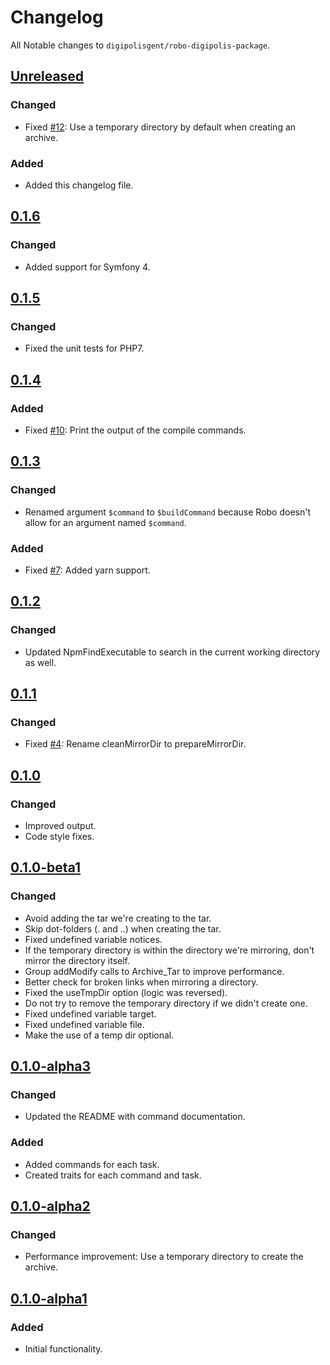 # Changelog

All Notable changes to `digipolisgent/robo-digipolis-package`.

## [Unreleased]

### Changed

* Fixed [#12]: Use a temporary directory by default when creating an archive.

### Added

* Added this changelog file.

## [0.1.6]

### Changed

* Added support for Symfony 4.

## [0.1.5]

### Changed

* Fixed the unit tests for PHP7.

## [0.1.4]

### Added

* Fixed [#10]: Print the output of the compile commands.

## [0.1.3]

### Changed

* Renamed argument `$command` to `$buildCommand` because Robo doesn't allow for an argument named `$command`.

### Added

* Fixed [#7]: Added yarn support.

## [0.1.2]

### Changed

* Updated NpmFindExecutable to search in the current working directory as well.

## [0.1.1]

### Changed

* Fixed [#4]: Rename cleanMirrorDir to prepareMirrorDir.

## [0.1.0]

### Changed

* Improved output.
* Code style fixes.

## [0.1.0-beta1]

### Changed

* Avoid adding the tar we're creating to the tar.
* Skip dot-folders (. and ..) when creating the tar.
* Fixed undefined variable notices.
* If the temporary directory is within the directory we're mirroring, don't mirror the directory itself.
* Group addModify calls to Archive_Tar to improve performance.
* Better check for broken links when mirroring a directory.
* Fixed the useTmpDir option (logic was reversed).
* Do not try to remove the temporary directory if we didn't create one.
* Fixed undefined variable target.
* Fixed undefined variable file.
* Make the use of a temp dir optional.


## [0.1.0-alpha3]

### Changed

* Updated the README with command documentation.

### Added

* Added commands for each task.
* Created traits for each command and task.

## [0.1.0-alpha2]

### Changed

* Performance improvement: Use a temporary directory to create the archive.

## [0.1.0-alpha1]

### Added

* Initial functionality.

[Unreleased]: https://github.com/digipolisgent/php_package_successfactors-jobs/compare/master...develop
[0.1.6]: https://github.com/digipolisgent/robo-digipolis-package/compare/0.1.5...0.1.6
[0.1.5]: https://github.com/digipolisgent/robo-digipolis-package/compare/0.1.4...0.1.5
[0.1.4]: https://github.com/digipolisgent/robo-digipolis-package/compare/0.1.3...0.1.4
[0.1.3]: https://github.com/digipolisgent/robo-digipolis-package/compare/0.1.2...0.1.3
[0.1.2]: https://github.com/digipolisgent/robo-digipolis-package/compare/0.1.1...0.1.2
[0.1.1]: https://github.com/digipolisgent/robo-digipolis-package/compare/0.1.0...0.1.1
[0.1.0]: https://github.com/digipolisgent/robo-digipolis-package/compare/0.1.0-beta1...0.1.0
[0.1.0-beta1]: https://github.com/digipolisgent/robo-digipolis-package/compare/0.1.0-alpha3...0.1.0-beta1
[0.1.0-alpha3]: https://github.com/digipolisgent/robo-digipolis-package/compare/0.1.0-alpha2...0.1.0-alpha3
[0.1.0-alpha2]: https://github.com/digipolisgent/robo-digipolis-package/compare/0.1.0-alpha1...0.1.0-alpha2
[0.1.0-alpha1]: https://github.com/digipolisgent/robo-digipolis-package/releases/tag/0.1.0-alpha1


[#12]: https://github.com/digipolisgent/robo-digipolis-package/issues/12
[#10]: https://github.com/digipolisgent/robo-digipolis-package/issues/10
[#7]: https://github.com/digipolisgent/robo-digipolis-package/issues/7
[#4]: https://github.com/digipolisgent/robo-digipolis-package/issues/4
